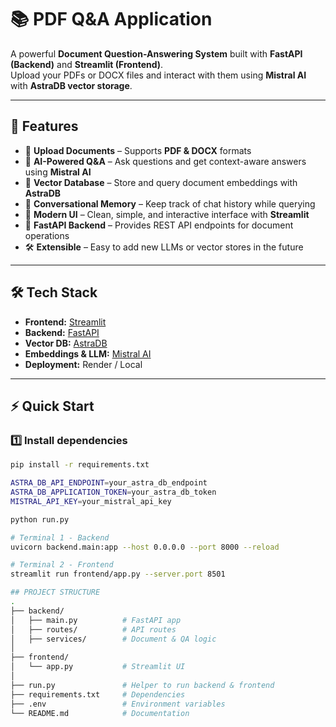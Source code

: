 # 📚 PDF Q&A Application  

A powerful **Document Question-Answering System** built with **FastAPI (Backend)** and **Streamlit (Frontend)**.  
Upload your PDFs or DOCX files and interact with them using **Mistral AI** with **AstraDB vector storage**.  

---

## 🚀 Features  

- 📂 **Upload Documents** – Supports **PDF & DOCX** formats  
- 🤖 **AI-Powered Q&A** – Ask questions and get context-aware answers using **Mistral AI**  
- 💾 **Vector Database** – Store and query document embeddings with **AstraDB**  
- 💬 **Conversational Memory** – Keep track of chat history while querying  
- 🎨 **Modern UI** – Clean, simple, and interactive interface with **Streamlit**  
- 🔗 **FastAPI Backend** – Provides REST API endpoints for document operations  
- 🛠 **Extensible** – Easy to add new LLMs or vector stores in the future  

---

## 🛠 Tech Stack  

- **Frontend:** [Streamlit](https://streamlit.io/)  
- **Backend:** [FastAPI](https://fastapi.tiangolo.com/)  
- **Vector DB:** [AstraDB](https://www.datastax.com/astra-db)  
- **Embeddings & LLM:** [Mistral AI](https://mistral.ai/)  
- **Deployment:** Render / Local  

---

## ⚡ Quick Start  

### 1️⃣ Install dependencies
```bash
pip install -r requirements.txt

ASTRA_DB_API_ENDPOINT=your_astra_db_endpoint
ASTRA_DB_APPLICATION_TOKEN=your_astra_db_token
MISTRAL_API_KEY=your_mistral_api_key

python run.py

# Terminal 1 - Backend
uvicorn backend.main:app --host 0.0.0.0 --port 8000 --reload

# Terminal 2 - Frontend
streamlit run frontend/app.py --server.port 8501

## PROJECT STRUCTURE
.
├── backend/
│   ├── main.py          # FastAPI app
│   ├── routes/          # API routes
│   ├── services/        # Document & QA logic
│
├── frontend/
│   └── app.py           # Streamlit UI
│
├── run.py               # Helper to run backend & frontend
├── requirements.txt     # Dependencies
├── .env                 # Environment variables
└── README.md            # Documentation
